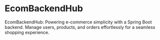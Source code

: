 # EcomBackendHub
EcomBackendHub: Powering e-commerce simplicity with a Spring Boot backend. Manage users, products, and orders effortlessly for a seamless shopping experience.
